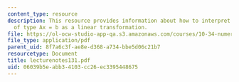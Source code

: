 ```yaml
---
content_type: resource
description: This resource provides information about how to interpret an equation
  of type Ax = b as a linear transformation.
file: https://ol-ocw-studio-app-qa.s3.amazonaws.com/courses/10-34-numerical-methods-applied-to-chemical-engineering-fall-2005/06039b5eabb34103cc26ec3395448675_lecturenotes131.pdf
file_type: application/pdf
parent_uid: 8f7a6c3f-ae8e-d368-a734-bbe5d06c21b7
resourcetype: Document
title: lecturenotes131.pdf
uid: 06039b5e-abb3-4103-cc26-ec3395448675
---
```

